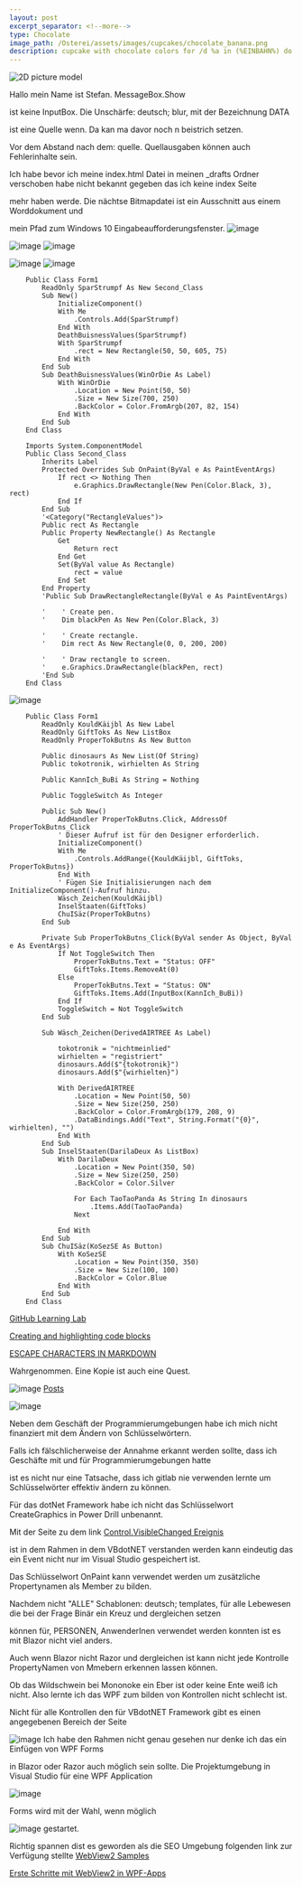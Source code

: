 ```yaml
---
layout: post
excerpt_separator: <!--more-->
type: Chocolate
image_path: /Osterei/assets/images/cupcakes/chocolate_banana.png
description: cupcake with chocolate colors for /d %a in (%EINBAHN%) do dir /b %a
---
```

![2D picture model](https://user-images.githubusercontent.com/75255909/205431353-16090c42-091d-40e7-871b-e578f7097c14.png)

Hallo mein Name ist Stefan.
MessageBox.Show

ist keine InputBox. Die Unschärfe: deutsch; blur,
mit der Bezeichnung DATA

ist eine Quelle wenn.
Da kan ma davor noch n beistrich setzen.

Vor dem Abstand nach dem: quelle.
Quellausgaben können auch Fehlerinhalte sein.

Ich habe bevor ich meine index.html Datei in meinen _drafts Ordner
verschoben habe nicht bekannt gegeben das ich keine index Seite

mehr haben werde.
Die nächtse Bitmapdatei ist ein Ausschnitt aus einem Worddokument und

mein Pfad zum Windows 10 Eingabeaufforderungsfenster.
![image](https://user-images.githubusercontent.com/75255909/207001558-4d196935-876b-41df-b1e5-0132f40425b0.png)

![image](https://user-images.githubusercontent.com/75255909/207004662-54fc13d6-f7a5-4ebd-9719-4effb3077002.png)
![image](https://user-images.githubusercontent.com/75255909/207006972-ae91de06-7363-4252-81e4-ce11d1970990.png)

![image](https://user-images.githubusercontent.com/75255909/207008281-7f094b30-0226-4dfd-a341-57a3593bec27.png)
![image](https://user-images.githubusercontent.com/75255909/207153469-d477a162-f08a-4be3-a305-47200b2d4e3c.png)

        Public Class Form1
            ReadOnly SparStrumpf As New Second_Class
            Sub New()
                InitializeComponent()
                With Me
                    .Controls.Add(SparStrumpf)
                End With
                DeathBuisnessValues(SparStrumpf)
                With SparStrumpf
                    .rect = New Rectangle(50, 50, 605, 75)
                End With
            End Sub
            Sub DeathBuisnessValues(WinOrDie As Label)
                With WinOrDie
                    .Location = New Point(50, 50)
                    .Size = New Size(700, 250)
                    .BackColor = Color.FromArgb(207, 82, 154)
                End With
            End Sub
        End Class

<!------>

        Imports System.ComponentModel
        Public Class Second_Class
            Inherits Label
            Protected Overrides Sub OnPaint(ByVal e As PaintEventArgs)
                If rect <> Nothing Then
                    e.Graphics.DrawRectangle(New Pen(Color.Black, 3), rect)
                End If
            End Sub
            '<Category("RectangleValues")>
            Public rect As Rectangle
            Public Property NewRectangle() As Rectangle
                Get
                    Return rect
                End Get
                Set(ByVal value As Rectangle)
                    rect = value
                End Set
            End Property
            'Public Sub DrawRectangleRectangle(ByVal e As PaintEventArgs)

            '    ' Create pen.
            '    Dim blackPen As New Pen(Color.Black, 3)

            '    ' Create rectangle.
            '    Dim rect As New Rectangle(0, 0, 200, 200)

            '    ' Draw rectangle to screen.
            '    e.Graphics.DrawRectangle(blackPen, rect)
            'End Sub
        End Class

<!------>

![image](https://user-images.githubusercontent.com/75255909/207160344-ac6934d1-693b-4837-85d1-37bd748ca72b.png)

        Public Class Form1
            ReadOnly KouldKäijbl As New Label
            ReadOnly GiftToks As New ListBox
            ReadOnly ProperTokButns As New Button

            Public dinosaurs As New List(Of String)
            Public tokotronik, wirhielten As String

            Public KannIch_BuBi As String = Nothing

            Public ToggleSwitch As Integer

            Public Sub New()
                AddHandler ProperTokButns.Click, AddressOf ProperTokButns_Click
                ' Dieser Aufruf ist für den Designer erforderlich.
                InitializeComponent()
                With Me
                    .Controls.AddRange({KouldKäijbl, GiftToks, ProperTokButns})
                End With
                ' Fügen Sie Initialisierungen nach dem InitializeComponent()-Aufruf hinzu.
                Wäsch_Zeichen(KouldKäijbl)
                InselStaaten(GiftToks)
                ChuISäz(ProperTokButns)
            End Sub

            Private Sub ProperTokButns_Click(ByVal sender As Object, ByVal e As EventArgs)
                If Not ToggleSwitch Then
                    ProperTokButns.Text = "Status: OFF"
                    GiftToks.Items.RemoveAt(0)
                Else
                    ProperTokButns.Text = "Status: ON"
                    GiftToks.Items.Add(InputBox(KannIch_BuBi))
                End If
                ToggleSwitch = Not ToggleSwitch
            End Sub

            Sub Wäsch_Zeichen(DerivedAIRTREE As Label)

                tokotronik = "nichtmeinlied"
                wirhielten = "registriert"
                dinosaurs.Add($"{tokotronik}")
                dinosaurs.Add($"{wirhielten}")

                With DerivedAIRTREE
                    .Location = New Point(50, 50)
                    .Size = New Size(250, 250)
                    .BackColor = Color.FromArgb(179, 208, 9)
                    .DataBindings.Add("Text", String.Format("{0}", wirhielten), "")
                End With
            End Sub
            Sub InselStaaten(DarilaDeux As ListBox)
                With DarilaDeux
                    .Location = New Point(350, 50)
                    .Size = New Size(250, 250)
                    .BackColor = Color.Silver

                    For Each TaoTaoPanda As String In dinosaurs
                        .Items.Add(TaoTaoPanda)
                    Next

                End With
            End Sub
            Sub ChuISäz(KoSezSE As Button)
                With KoSezSE
                    .Location = New Point(350, 350)
                    .Size = New Size(100, 100)
                    .BackColor = Color.Blue
                End With
            End Sub
        End Class

[GitHub Learning Lab](https://github.com/apps/github-learning-lab)

[Creating and highlighting code blocks](https://docs.github.com/en/get-started/writing-on-github/working-with-advanced-formatting/creating-and-highlighting-code-blocks)

[ESCAPE CHARACTERS IN MARKDOWN](https://whatismarkdown.com/how-to-escape-markdown-characters/#:~:text=Markdown%20is%20not%20a%20new%20language%3B%20it%20is,common%20way%20is%20to%20use%20the%20backslash%20character.)

Wahrgenommen.
Eine Kopie ist auch eine Quest.

![image](https://user-images.githubusercontent.com/75255909/206906378-80d2ae19-8b7c-4081-8741-13e0dac6603e.png)
[Posts](https://jekyllrb.com/docs/posts/#drafts)

![image](https://user-images.githubusercontent.com/75255909/206907144-ab328381-2aa2-40a5-9865-51132ea5cd15.png)

Neben dem Geschäft der Programmierumgebungen habe ich mich nicht finanziert
mit dem Ändern von Schlüsselwörtern.

Falls ich fälschlicherweise der Annahme erkannt werden sollte, dass ich
Geschäfte mit und für Programmierumgebungen hatte

ist es nicht nur eine Tatsache, dass ich gitlab nie verwenden lernte um
Schlüsselwörter effektiv ändern zu können.

Für das dotNet Framework habe ich nicht das Schlüsselwort CreateGraphics
in Power Drill unbenannt.

Mit der Seite zu dem link
[Control.VisibleChanged Ereignis](https://learn.microsoft.com/de-de/dotnet/api/system.windows.forms.control.visiblechanged?view=windowsdesktop-7.0)

ist in dem Rahmen in dem VBdotNET verstanden werden kann eindeutig
das ein Event nicht nur im Visual Studio gespeichert ist.

Das Schlüsselwort OnPaint kann verwendet werden um zusätzliche
Propertynamen als Member zu bilden.

Nachdem nicht "ALLE" Schablonen: deutsch; templates,
für alle Lebewesen die bei der Frage Binär ein Kreuz und dergleichen setzen

können für, PERSONEN, AnwenderInen verwendet werden konnten
ist es mit Blazor nicht viel anders.

Auch wenn Blazor nicht Razor und dergleichen ist kann nicht jede Kontrolle
PropertyNamen von Mmebern erkennen lassen können.

Ob das Wildschwein bei Mononoke ein Eber ist oder keine Ente weiß ich nicht.
Also lernte ich das WPF zum bilden von Kontrollen nicht schlecht ist.

Nicht für alle Kontrollen den für VBdotNET Framework gibt es einen angegebenen Bereich
der Seite

![image](https://user-images.githubusercontent.com/75255909/206918163-f8577fb9-5257-4c45-8262-bfcb81d6801d.png)
Ich habe den Rahmen nicht genau gesehen nur denke ich das ein Einfügen von WPF Forms

in Blazor oder Razor auch möglich sein sollte.
Die Projektumgebung in Visual Studio für eine WPF Application

![image](https://user-images.githubusercontent.com/75255909/206918880-3b661df3-8b2c-436c-9fb0-8c72a2dd8fd2.png)

Forms 
wird mit der Wahl, wenn möglich

![image](https://user-images.githubusercontent.com/75255909/206918442-39c83f62-091f-4abd-a7fb-08bc70d78989.png)
gestartet.

Richtig spannen dist es geworden als die SEO Umgebung folgenden link zur Verfügung stellte
[WebView2 Samples](https://github.com/MicrosoftEdge/WebView2Samples)

[Erste Schritte mit WebView2 in WPF-Apps](https://learn.microsoft.com/de-de/microsoft-edge/webview2/get-started/wpf)

